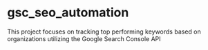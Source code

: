 # gsc_seo_automation
This project focuses on tracking top performing keywords based on organizations utilizing the Google Search Console API
